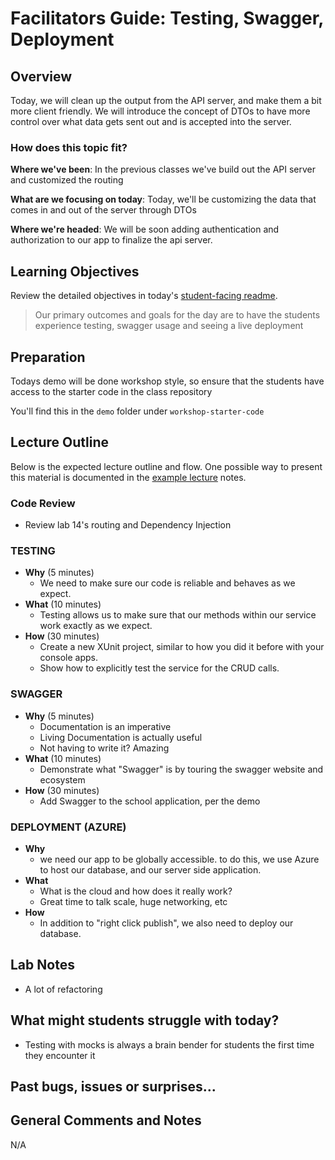# Facilitators Guide: Testing, Swagger, Deployment

## Overview

Today, we will clean up the output from the API server, and make them a bit more client friendly. We will introduce the concept of DTOs to have more control over what data gets sent out and is accepted into the server.

### How does this topic fit?

**Where we've been**:
In the previous classes we've build out the API server and customized the routing

**What are we focusing on today**:
Today, we'll be customizing the data that comes in and out of the server through DTOs

**Where we're headed**:
We will be soon adding authentication and authorization to our app to finalize the api server.

## Learning Objectives

Review the detailed objectives in today's [student-facing readme](../README.md).

> Our primary outcomes and goals for the day are to have the students experience testing, swagger usage and seeing a live deployment

## Preparation

Todays demo will be done workshop style, so ensure that the students have access to the starter code in the class repository

You'll find this in the `demo` folder under `workshop-starter-code`

## Lecture Outline

Below is the expected lecture outline and flow. One possible way to present this material is documented in the [example lecture](../LECTURE-NOTES.md) notes.

### Code Review

- Review lab 14's routing and Dependency Injection

### TESTING

- **Why** (5 minutes)
  - We need to make sure our code is reliable and behaves as we expect.
- **What** (10 minutes)
  - Testing allows us to make sure that our methods within our service work exactly as we expect.
- **How** (30 minutes)
  - Create a new XUnit project, similar to how you did it before with your console apps.
  - Show how to explicitly test the service for the CRUD calls.

### SWAGGER

- **Why** (5 minutes)
  - Documentation is an imperative
  - Living Documentation is actually useful
  - Not having to write it? Amazing
- **What** (10 minutes)
  - Demonstrate what "Swagger" is by touring the swagger website and ecosystem
- **How** (30 minutes)
  - Add Swagger to the school application, per the demo

### DEPLOYMENT (AZURE)

- **Why**
  - we need our app to be globally accessible. to do this, we use Azure to host our database, and our server side application.
- **What**
  - What is the cloud and how does it really work?
  - Great time to talk scale, huge networking, etc
- **How**
  - In addition to "right click publish", we also need to deploy our database.

## Lab Notes

- A lot of refactoring

## What might students struggle with today?

- Testing with mocks is always a brain bender for students the first time they encounter it

## Past bugs, issues or surprises...

## General Comments and Notes

N/A
